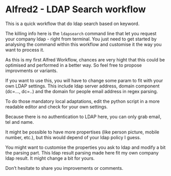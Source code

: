 # Alfred2 - LDAP Search workflow

This is a quick workflow that do ldap search based on keyword.

The killing info here is the ``ldapsearch`` command line that let you request your company ldap - right from terminal. You just need to get started by analysing the command within this workflow and customise it the way you want to process it.

As this is my first Alfred Workflow, chances are very hight that this could be optimised and performed in a better way. So feel free to propose improvments or variants.

If you want to use this, you will have to change some param to fit with your own LDAP settings.
This include ldap server address, domain component (dc=…, dc=..) and the domain for people email address in regex parsing.

To do those mandatory local adaptations, edit the python script in a more readable editor and check for your own settings.

Because there is no authentication to LDAP here, you can only grab email, tel and name. 

It might be possible to have more propertises (like person picture, mobile number, etc.), but this would depend of your ldap policy I guess.

You might want to customise the properties you ask to ldap and modify a bit the parsing part. This ldap result parsing made here fit my own company ldap result. It might change a bit for yours.


Don’t hesitate to share you improvements or comments.

